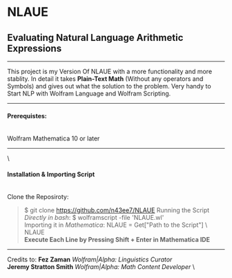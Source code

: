# NLAUE
## Evaluating Natural Language Arithmetic Expressions 

______________________________________________________
This project is my Version Of NLAUE with a more functionality and more stablity. In detail it takes **Plain-Text Math** (Without any operators and Symbols) and gives out what the solution to the problem. Very handy to Start NLP with Wolfram Language and Wolfram Scripting.
______________________________________________________

#### Prerequistes: 
 \
Wolfram Mathematica 10 or later 
______________________________________________________
 \
#### Installation & Importing Script
 \
Clone the Reposiroty: 
> $ git clone https://github.com/n43ee7/NLAUE
Running the Script _Directly in bash_:
> $ wolframscript -file 'NLAUE.wl' 
 \
Importing it in _Mathematica_:
> NLAUE = Get["Path to the Script"] \ 
> NLAUE \
**Execute Each Line by Pressing Shift + Enter in Mathematica IDE**
______________________________________________________

Credits to: 
**Fez Zaman** _Wolfram|Alpha: Linguistics Curator_ \
**Jeremy Stratton Smith** _Wolfram|Alpha: Math Content Developer_ \

